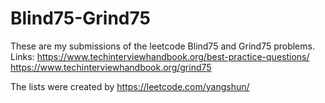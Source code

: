 # Blind75-Grind75
These are my submissions of the leetcode Blind75 and Grind75 problems.
Links: https://www.techinterviewhandbook.org/best-practice-questions/
https://www.techinterviewhandbook.org/grind75

The lists were created by https://leetcode.com/yangshun/
